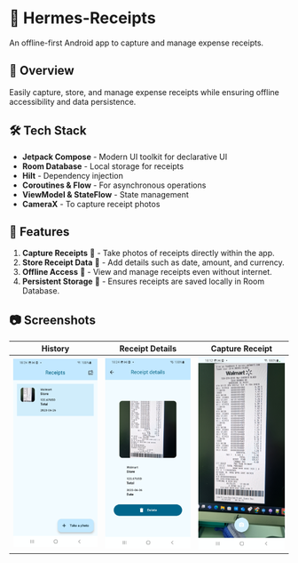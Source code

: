 # 📸 Hermes-Receipts

An offline-first Android app to capture and manage expense receipts.

## 📌 Overview  

Easily capture, store, and manage expense receipts while ensuring offline accessibility and data persistence.

## 🛠️ Tech Stack  

- **Jetpack Compose** - Modern UI toolkit for declarative UI  
- **Room Database** - Local storage for receipts  
- **Hilt** - Dependency injection  
- **Coroutines & Flow** - For asynchronous operations  
- **ViewModel & StateFlow** - State management  
- **CameraX** - To capture receipt photos  

## 🚀 Features  

1. **Capture Receipts** 📸 - Take photos of receipts directly within the app.  
2. **Store Receipt Data** 📝 - Add details such as date, amount, and currency.  
3. **Offline Access** 🔄 - View and manage receipts even without internet.  
4. **Persistent Storage** 💾 - Ensures receipts are saved locally in Room Database.

## 📷 Screenshots  
| History                          | Receipt Details                  | Capture Receipt                  |  
|----------------------------------|----------------------------------|----------------------------------|  
| <img src="images/capture_2.jpg"> | <img src="images/capture_3.jpg"> | <img src="images/capture_1.jpg"> |  



